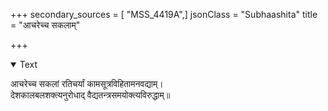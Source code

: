 +++
secondary_sources = [ "MSS_4419A",]
jsonClass = "Subhaashita"
title = "आचरेच्च सकलाम्"

+++

<details open><summary>Text</summary>

आचरेच्च सकलां रतिचर्यां कामसूत्रविहितामनवद्याम्।  
देशकालबलशक्त्यनुरोधाद् वैद्यतन्त्रसमयोक्त्यविरुद्धाम्॥
</details>

